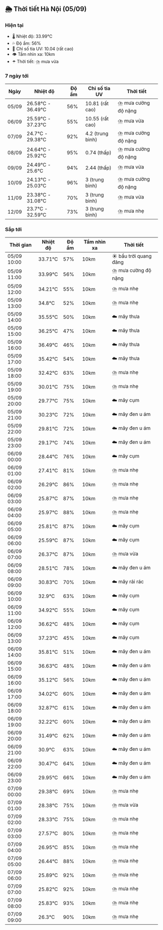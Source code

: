 ## 🌦️ Thời tiết Hà Nội (05/09)

### Hiện tại

- 🌡️ Nhiệt độ: 33.99℃
- 💦 Độ ẩm: 56%
- 🌟 Chỉ số tia UV: 10.04 (rất cao)
- 👁️ Tầm nhìn xa: 10km
- ☂️ Thời tiết: ⛈️ mưa vừa

### 7 ngày tới

| Ngày | Nhiệt độ | Độ ẩm | Chỉ số tia UV | Thời tiết |
| --- | --- | --- | --- | --- |
| 05/09 | 26.58℃ - 36.49℃ | 56% | 10.81 (rất cao) | ⛈️ mưa cường độ nặng |
| 06/09 | 25.59℃ - 37.23℃ | 55% | 10.55 (rất cao) | ⛈️ mưa vừa |
| 07/09 | 24.7℃ - 29.38℃ | 92% | 4.2 (trung bình) | ⛈️ mưa cường độ nặng |
| 08/09 | 24.64℃ - 25.92℃ | 95% | 0.74 (thấp) | ⛈️ mưa cường độ nặng |
| 09/09 | 24.49℃ - 25.6℃ | 94% | 2.44 (thấp) | ⛈️ mưa vừa |
| 10/09 | 24.13℃ - 25.03℃ | 96% | 3 (trung bình) | ⛈️ mưa cường độ nặng |
| 11/09 | 23.38℃ - 31.08℃ | 70% | 3 (trung bình) | ⛈️ mưa vừa |
| 12/09 | 23.7℃ - 32.59℃ | 73% | 3 (trung bình) | ⛈️ mưa nhẹ |

### Sắp tới

| Thời gian | Nhiệt độ | Độ ẩm | Tầm nhìn xa | Thời tiết |
| --- | --- | --- | --- | --- |
| 05/09 10:00 | 33.71℃ | 57% | 10km | ☀️ bầu trời quang đãng |
| 05/09 11:00 | 33.99℃ | 56% | 10km | ⛈️ mưa cường độ nặng |
| 05/09 12:00 | 34.21℃ | 55% | 10km | ⛈️ mưa nhẹ |
| 05/09 13:00 | 34.8℃ | 52% | 10km | ⛈️ mưa nhẹ |
| 05/09 14:00 | 35.55℃ | 50% | 10km | ☁️ mây thưa |
| 05/09 15:00 | 36.25℃ | 47% | 10km | ☁️ mây thưa |
| 05/09 16:00 | 36.49℃ | 46% | 10km | ☁️ mây thưa |
| 05/09 17:00 | 35.42℃ | 54% | 10km | ☁️ mây thưa |
| 05/09 18:00 | 32.42℃ | 63% | 10km | ⛈️ mưa nhẹ |
| 05/09 19:00 | 30.01℃ | 75% | 10km | ⛈️ mưa nhẹ |
| 05/09 20:00 | 29.77℃ | 75% | 10km | ☁️ mây cụm |
| 05/09 21:00 | 30.23℃ | 72% | 10km | ☁️ mây đen u ám |
| 05/09 22:00 | 29.81℃ | 72% | 10km | ☁️ mây đen u ám |
| 05/09 23:00 | 29.17℃ | 74% | 10km | ☁️ mây đen u ám |
| 06/09 00:00 | 28.44℃ | 76% | 10km | ☁️ mây cụm |
| 06/09 01:00 | 27.41℃ | 81% | 10km | ⛈️ mưa nhẹ |
| 06/09 02:00 | 26.29℃ | 86% | 10km | ⛈️ mưa nhẹ |
| 06/09 03:00 | 25.87℃ | 87% | 10km | ⛈️ mưa nhẹ |
| 06/09 04:00 | 25.97℃ | 88% | 10km | ⛈️ mưa nhẹ |
| 06/09 05:00 | 25.81℃ | 87% | 10km | ☁️ mây cụm |
| 06/09 06:00 | 25.59℃ | 87% | 10km | ☁️ mây cụm |
| 06/09 07:00 | 26.37℃ | 87% | 10km | ⛈️ mưa vừa |
| 06/09 08:00 | 28.51℃ | 78% | 10km | ☁️ mây đen u ám |
| 06/09 09:00 | 30.83℃ | 70% | 10km | ☁️ mây rải rác |
| 06/09 10:00 | 32.9℃ | 63% | 10km | ☁️ mây cụm |
| 06/09 11:00 | 34.92℃ | 55% | 10km | ☁️ mây cụm |
| 06/09 12:00 | 36.62℃ | 48% | 10km | ☁️ mây cụm |
| 06/09 13:00 | 37.23℃ | 45% | 10km | ☁️ mây cụm |
| 06/09 14:00 | 35.81℃ | 51% | 10km | ☁️ mây đen u ám |
| 06/09 15:00 | 36.63℃ | 48% | 10km | ☁️ mây đen u ám |
| 06/09 16:00 | 35.12℃ | 56% | 10km | ☁️ mây đen u ám |
| 06/09 17:00 | 34.02℃ | 60% | 10km | ☁️ mây đen u ám |
| 06/09 18:00 | 32.87℃ | 61% | 10km | ☁️ mây đen u ám |
| 06/09 19:00 | 32.22℃ | 60% | 10km | ☁️ mây đen u ám |
| 06/09 20:00 | 31.49℃ | 62% | 10km | ☁️ mây đen u ám |
| 06/09 21:00 | 30.9℃ | 63% | 10km | ☁️ mây đen u ám |
| 06/09 22:00 | 30.47℃ | 64% | 10km | ☁️ mây đen u ám |
| 06/09 23:00 | 29.95℃ | 66% | 10km | ☁️ mây đen u ám |
| 07/09 00:00 | 29.38℃ | 69% | 10km | ⛈️ mưa nhẹ |
| 07/09 01:00 | 28.38℃ | 75% | 10km | ⛈️ mưa vừa |
| 07/09 02:00 | 28.33℃ | 75% | 10km | ⛈️ mưa nhẹ |
| 07/09 03:00 | 27.57℃ | 80% | 10km | ⛈️ mưa nhẹ |
| 07/09 04:00 | 26.95℃ | 85% | 10km | ⛈️ mưa nhẹ |
| 07/09 05:00 | 26.44℃ | 88% | 10km | ⛈️ mưa nhẹ |
| 07/09 06:00 | 25.89℃ | 92% | 10km | ⛈️ mưa nhẹ |
| 07/09 07:00 | 25.82℃ | 92% | 10km | ⛈️ mưa nhẹ |
| 07/09 08:00 | 25.83℃ | 93% | 10km | ⛈️ mưa nhẹ |
| 07/09 09:00 | 26.3℃ | 90% | 10km | ⛈️ mưa nhẹ |
